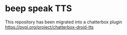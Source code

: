 # beep speak TTS

This repository has been migrated into a chatterbox plugin https://pypi.org/project/chatterbox-droid-tts